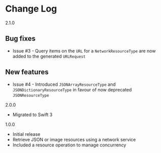 # Change Log

2.1.0

## Bug fixes

- Issue #3 - Query items on the `URL` for a `NetworkResourceType` are now added to the generated `URLRequest`

## New features

- Issue #4 - Introduced `JSONArrayResourceType` and `JSONDictionaryResourceType` in favour of now deprecated `JSONResourceType` 

2.0.0

- Migrated to Swift 3

1.0.0

- Initial release
- Retrieve JSON or image resources using a network service
- Included a resource operation to manage concurrency
